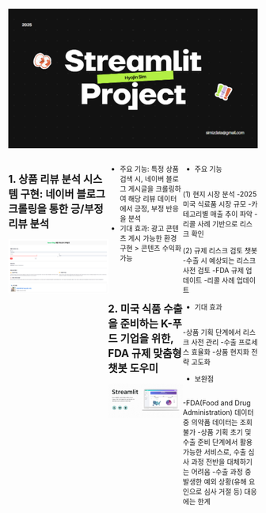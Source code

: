 
![메인 프로젝트 이미지](marketing.png)

<div style="display: flex; justify-content: space-between;">
<div style="width: 40%;">


## 1. 상품 리뷰 분석 시스템 구현: 네이버 블로그 크롤링을 통한 긍/부정 리뷰 분석

![프로젝트2 이미지](subportfolio1.png)
</div>
<div style="width: 30%;">
  
* 주요 기능: 특정 상품 검색 시, 네이버 블로그 게시글을 크롤링하여 해당 리뷰 데이터에서 긍정, 부정 반응을 분석
* 기대 효과: 광고 콘텐츠 게시 가능한 환경 구현 > 콘텐츠 수익화 가능
<br>
<br>

## 2. 미국 식품 수출을 준비하는 K-푸드 기업을 위한, FDA 규제 맞춤형 챗봇 도우미
 

![프로젝트2 이미지](streamlit.png)
</div>
<div style="width: 30%;">
  
* 주요 기능
<br>
(1) 현지 시장 분석
-2025 미국 식료품 시장 규모
-카테고리별 매출 추이 파악
-리콜 사례 기반으로 리스크 확인

(2) 규제 리스크 검토 챗봇
-수출 시 예상되는 리스크 사전 검토
-FDA 규제 업데이트
-리콜 사례 업데이트

* 기대 효과
<br>
-상품 기획 단계에서 리스크 사전 관리
-수출 프로세스 효율화
-상품 현지화 전략 고도화

* 보완점
<br>
-FDA(Food and Drug Administration) 데이터 중  의약품 데이터는 조회 불가
-상품 기획 초기 및 수출 준비 단계에서 활용 가능한 서비스로, 
수출 심사 과정 전반을 대체하기는 어려움
-수출 과정 중 발생한 예외 상황(유해 요인으로 심사 거절 등) 대응에는  한계
